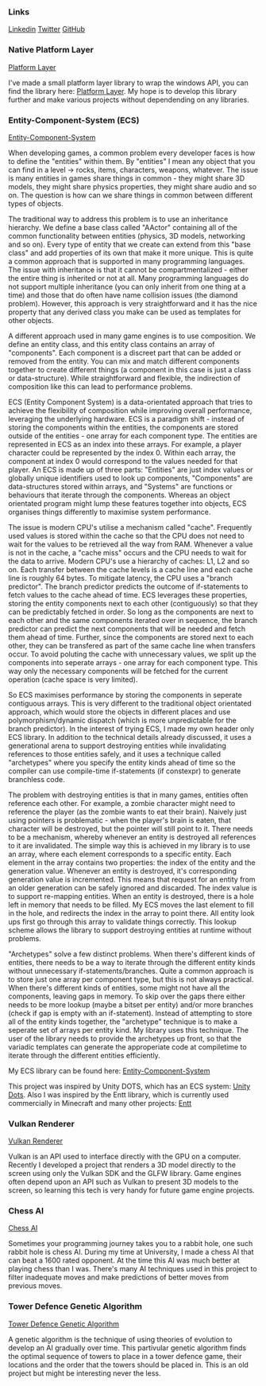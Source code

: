 ### Links

[Linkedin](https://www.linkedin.com/in/oscar-smith-jones-44329a195/) 
[Twitter](https://twitter.com/OscarSmithJone1)
[GitHub](https://github.com/ozzysmithjones)

### Native Platform Layer
[Platform Layer](https://github.com/ozzysmithjones/platform_layer)

I've made a small platform layer library to wrap the windows API, you can find the library here: [Platform Layer](https://github.com/ozzysmithjones/platform_layer). My hope is to develop this library further
and make various projects without dependending on any libraries. 

### Entity-Component-System (ECS)
[Entity-Component-System](https://github.com/ozzysmithjones/entity-component-system) 

When developing games, a common problem every developer faces is how to define the "entities" within them. By "entities" I mean any object that you can find in a level -> rocks, items, characters, weapons, whatever. The issue is many entities in games share things in common - they might share 3D models, they might share physics properties, they might share audio and so on. The question is how can we share things in common between different types of objects.

The traditional way to address this problem is to use an inheritance hierarchy. We define a base class called "AActor" containing all of the common functionality between entities (physics, 3D models, networking and so on). Every type of entity that we create can extend from this "base class" and add properties of its own that make it more unique. This is quite a common approach that is supported in many programming languages. The issue with inheritance is that it cannot be compartmentalized - either the entire thing is inherited or not at all. Many programming languages do not support multiple inheritance (you can only inherit from one thing at a time) and those that do often have name collision issues (the diamond problem). However, this approach is very straightforward and it has the nice property that any derived class you make can be used as templates for other objects.

A different approach used in many game engines is to use composition. We define an entity class, and this entity class contains an array of "components". Each component is a discreet part that can be added or removed from the entity. You can mix and match different components together to create different things (a component in this case is just a class or data-structure). While straightforward and flexible, the indirection of composition like this can lead to performance problems. 

ECS (Entity Component System) is a data-orientated approach that tries to achieve the flexibility of composition while improving overall performance, leveraging the underlying hardware. ECS is a paradigm shift - instead of storing the components within the entities, the components are stored outside of the entities - one array for each component type. The entities are represented in ECS as an index into these arrays. For example, a player character could be represented by the index 0. Within each array, the component at index 0 would correspond to the values needed for that player. An ECS is made up of three parts: "Entities" are just index values or globally unique identifiers used to look up components, "Components" are data-structures stored within arrays, and "Systems" are functions or behaviours that iterate through the components. Whereas an object orientated program might lump these features together into objects, ECS organises things differently to maximise system performance. 

The issue is modern CPU's utilise a mechanism called "cache". Frequently used values is stored within the cache so that the CPU does not need to wait for the values to be retrieved all the way from RAM. Whenever a value is not in the cache, a "cache miss" occurs and the CPU needs to wait for the data to arrive. Modern CPU's use a hierarchy of caches: L1, L2 and so on. Each transfer between the cache levels is a cache line and each cache line is roughly 64 bytes. To mitigate latency, the CPU uses a "branch predictor". The branch predictor predicts the outcome of if-statements to fetch values to the cache ahead of time. ECS leverages these properties, storing the entity components next to each other (contiguously) so that they can be predictably fetched in order. So long as the components are next to each other and the same components iterated over in sequence, the branch predictor can predict the next components that will be needed and fetch them ahead of time. Further, since the components are stored next to each other, they can be transfered as part of the same cache line when transfers occur. To avoid poluting the cache with unnecessary values, we split up the components into seperate arrays - one array for each component type. This way only the necessary components will be fetched for the current operation (cache space is very limited). 

So ECS maximises performance by storing the components in seperate contiguous arrays. This is very different to the traditional object orientated approach, which would store the objects in different places and use polymorphism/dynamic dispatch (which is more unpredictable for the branch predictor). In the interest of trying ECS, I made my own header only ECS library. In addition to the technical details already discussed, it uses a generational arena to support destroying entities while invalidating references to those entities safely, and it uses a technique called "archetypes" where you specify the entity kinds ahead of time so the compiler can use compile-time if-statements (if constexpr) to generate branchless code. 

The problem with destroying entities is that in many games, entities often reference each other. For example, a zombie character might need to reference the player (as the zombie wants to eat their brain). Naively just using pointers is problematic - when the player's brain is eaten, that character will be destroyed, but the pointer will still point to it. There needs to be a mechanism, whereby whenever an entity is destroyed all references to it are invalidated. The simple way this is achieved in my library is to use an array, where each element corresponds to a specific entity. Each element in the array contains two properties: the index of the entity and the generation value. Whenever an entity is destroyed, it's corresponding generation value is incremented. This means that request for an entity from an older generation can be safely ignored and discarded. The index value is to support re-mapping entities. When an entity is destroyed, there is a hole left in memory that needs to be filled. My ECS moves the last element to fill in the hole, and redirects the index in the array to point there. All entity look ups first go through this array to validate things correctly. This lookup scheme allows the library to support destroying entities at runtime without problems. 

"Archetypes" solve a few distinct problems. When there's different kinds of entities, there needs to be a way to iterate through the different entity kinds without unnecessary if-statements/branches. Quite a common approach is to store just one array per component type, but this is not always practical. When there's different kinds of entities, some might not have all the components, leaving gaps in memory. To skip over the gaps there either needs to be more lookup (maybe a bitset per entity) and/or more branches (check if gap is empty with an if-statement). Instead of attempting to store all of the entity kinds together, the "archetype" technique is to make a seperate set of arrays per entity kind. My library uses this technique. The user of the library needs to provide the archetypes up front, so that the variadic templates can generate the approperiate code at compiletime to iterate through the different entities efficiently. 

My ECS library can be found here: 
[Entity-Component-System](https://github.com/ozzysmithjones/entity-component-system) 

This project was inspired by Unity DOTS, which has an ECS system: [Unity Dots](https://unity.com/dots). Also I was inspired by the Entt library, which is currently used commercially in Minecraft and many other projects: [Entt](https://github.com/skypjack/entt) 

### Vulkan Renderer

[Vulkan Renderer](https://github.com/ozzysmithjones/LearnVulkan)

Vulkan is an API used to interface directly with the GPU on a computer. Recently I developed a project that renders a 3D model directly to the screen using only the Vulkan SDK and the GLFW library. Game engines often depend upon an API such as Vulkan to present 3D models to the screen, so learning this tech is very handy for future game engine projects. 

### Chess AI

[Chess AI](https://github.com/ozzysmithjones/Chess)

Sometimes your programming journey takes you to a rabbit hole, one such rabbit hole is chess AI. During my time at University, I made a chess AI that can beat a 1600 rated opponent. At the time this AI was much better at playing chess than I was. There's many AI techniques used in this project to filter inadequate moves and make predictions of better moves from previous moves. 

### Tower Defence Genetic Algorithm

[Tower Defence Genetic Algorithm](https://github.com/ozzysmithjones/GeneticAlgorithm)

A genetic algorithm is the technique of using theories of evolution to develop an AI gradually over time. This partivular genetic algorithm finds the optimal sequence of towers to place in a tower defence game, their locations and the order that the towers should be placed in. This is an old project but might be interesting never the less.


